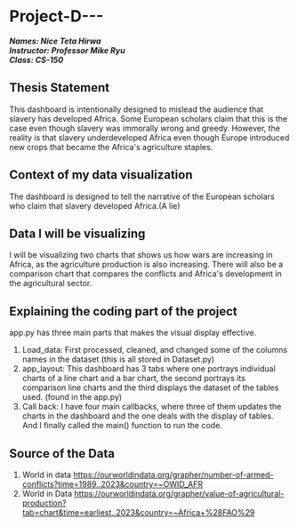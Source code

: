 # Project-D---

***Names: Nice Teta Hirwa*** <br />
***Instructor: Professor Mike Ryu*** <br />
***Class: CS-150*** <br />


## Thesis Statement
This dashboard is intentionally designed to mislead the audience that slavery has developed Africa. Some European scholars claim
that this is the case even though slavery was immorally wrong and greedy. However, the reality is that slavery underdeveloped Africa even though 
Europe introduced new crops that became the Africa's agriculture staples. 

## Context of my data visualization
The dashboard is designed to tell the narrative of the European scholars who claim that slavery developed Africa.(A lie)  

## Data I will be visualizing
I will be visualizing two charts that shows us how wars are increasing in Africa, as the agriculture production is also increasing.
There will also be a comparison chart that compares the conflicts and Africa's development in the agricultural sector.  

## Explaining the coding part of the project
app.py has three main parts that makes the visual display effective. 
1. Load_data: First processed, cleaned, and changed some of the columns names in the dataset (this is all stored in Dataset.py)    
2. app_layout: This dashboard has 3 tabs where one portrays individual charts of a line chart and a bar chart, the second portrays its comparison line charts and the third displays the dataset of the tables used.
   (found in the app.py)
3. Call back: I have four main callbacks, where three of them updates the charts in the dashboard and the one deals with the display of tables.
And I finally called the main() function to run the code.

## Source of the Data
1. World in data 
https://ourworldindata.org/grapher/number-of-armed-conflicts?time=1989..2023&country=~OWID_AFR
2. World in Data
https://ourworldindata.org/grapher/value-of-agricultural-production?tab=chart&time=earliest..2023&country=~Africa+%28FAO%29




